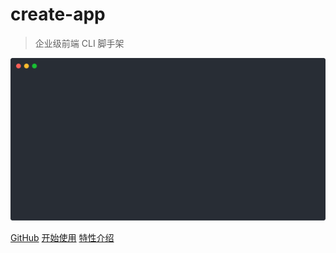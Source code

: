 # create-app

> 企业级前端 CLI 脚手架

![Usage](./usage.svg)

[GitHub](https://github.com/eleven-net-cn/create-app)
[开始使用](index.md)
[特性介绍](features.md)
